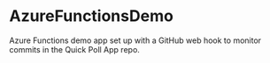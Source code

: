 # AzureFunctionsDemo
Azure Functions demo app set up with a GitHub web hook to monitor commits in the Quick Poll App repo.
